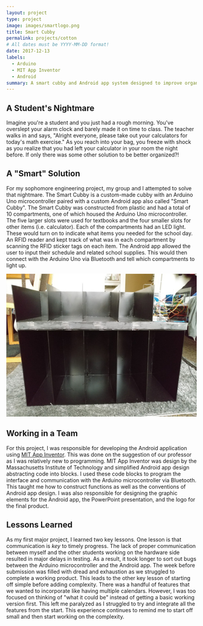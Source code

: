 ```yaml
---
layout: project
type: project
image: images/smartlogo.png
title: Smart Cubby
permalink: projects/cotton
# All dates must be YYYY-MM-DD format!
date: 2017-12-13
labels:
  - Arduino
  - MIT App Inventor
  - Android
summary: A smart cubby and Android app system designed to improve organization of school life.
---
```


## A Student's Nightmare

Imagine you're a student and you just had a rough morning. You've overslept your alarm clock and barely made it on time to class. The teacher walks in and says, "Alright everyone, please take out your calculators for today's math exercise." As you reach into your bag, you freeze with shock as you realize that you had left your calculator in your room the night before. If only there was some other solution to be better organized?!

## A "Smart" Solution

For my sophomore engineering project, my group and I attempted to solve that nightmare. The Smart Cubby is a custom-made cubby with an Arduino Uno microcontroller paired with a custom Android app also called "Smart Cubby". The Smart Cubby was constructed from plastic and had a total of 10 compartments, one of which housed the Arduino Uno microcontroller. The five larger slots were used for textbooks and the four smaller slots for other items (i.e. calculator). Each of the compartments had an LED light. These would turn on to indicate what items you needed for the school day. An RFID reader and kept track of what was in each compartment by scanning the RFID sticker tags on each item. The Android app allowed the user to input their schedule and related school supplies. This would then connect with the Arduino Uno via Bluetooth and tell which compartments to light up.

<p align="center">
  <img class="ui image" src="../images/cubby.jpg">
</p>

## Working in a Team

For this project, I was responsible for developing the Android application using [MIT App Inventor](https://appinventor.mit.edu/). This was done on the suggestion of our professor as I was relatively new to programming. MIT App Inventor was design by the Massachusetts Institute of Technology and simplified Android app design abstracting code into blocks. I used these code blocks to program the interface and communication with the Arduino microcontroller via Bluetooth. This taught me how to construct functions as well as the conventions of Android app design. I was also responsible for designing the graphic elements for the Android app, the PowerPoint presentation, and the logo for the final product.

## Lessons Learned

As my first major project, I learned two key lessons. One lesson is that communication is *key* to timely progress. The lack of proper communication between myself and the other students working on the hardware side resulted in major delays in testing. As a result, it took longer to sort out bugs between the Arduino microcontroller and the Android app. The week before submission was filled with dread and exhaustion as we struggled to complete a working product. This leads to the other key lesson of starting off simple before adding complexity. There was a handful of features that we wanted to incorporate like having multiple calendars. However, I was too focused on thinking of "what it could be" instead of getting a basic working version first. This left me paralyzed as I struggled to try and integrate all the features from the start. This experience continues to remind me to start off small and then start working on the complexity.
